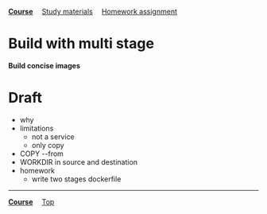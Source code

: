 **[Course](../README.md)**
&emsp;[Study materials](#study-materials)
&emsp;[Homework assignment](./homework/README.md)

# Build with multi stage

**Build concise images**

# Draft
- why
- limitations
  - not a service
  - only copy
- COPY --from
- WORKDIR in source and destination
- homework
  - write two stages dockerfile

---
**[Course](../README.md)**
&emsp;[Top](./README.md)
